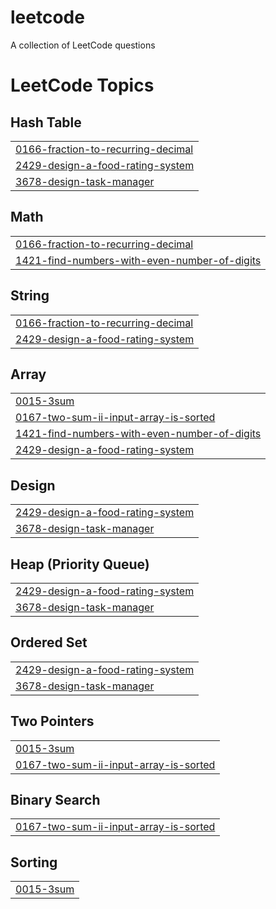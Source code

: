 # leetcode
A collection of LeetCode questions

<!---LeetCode Topics Start-->
# LeetCode Topics
## Hash Table
|  |
| ------- |
| [0166-fraction-to-recurring-decimal](https://github.com/RUTUPARNk/leetcode/tree/master/0166-fraction-to-recurring-decimal) |
| [2429-design-a-food-rating-system](https://github.com/RUTUPARNk/leetcode/tree/master/2429-design-a-food-rating-system) |
| [3678-design-task-manager](https://github.com/RUTUPARNk/leetcode/tree/master/3678-design-task-manager) |
## Math
|  |
| ------- |
| [0166-fraction-to-recurring-decimal](https://github.com/RUTUPARNk/leetcode/tree/master/0166-fraction-to-recurring-decimal) |
| [1421-find-numbers-with-even-number-of-digits](https://github.com/RUTUPARNk/leetcode/tree/master/1421-find-numbers-with-even-number-of-digits) |
## String
|  |
| ------- |
| [0166-fraction-to-recurring-decimal](https://github.com/RUTUPARNk/leetcode/tree/master/0166-fraction-to-recurring-decimal) |
| [2429-design-a-food-rating-system](https://github.com/RUTUPARNk/leetcode/tree/master/2429-design-a-food-rating-system) |
## Array
|  |
| ------- |
| [0015-3sum](https://github.com/RUTUPARNk/leetcode/tree/master/0015-3sum) |
| [0167-two-sum-ii-input-array-is-sorted](https://github.com/RUTUPARNk/leetcode/tree/master/0167-two-sum-ii-input-array-is-sorted) |
| [1421-find-numbers-with-even-number-of-digits](https://github.com/RUTUPARNk/leetcode/tree/master/1421-find-numbers-with-even-number-of-digits) |
| [2429-design-a-food-rating-system](https://github.com/RUTUPARNk/leetcode/tree/master/2429-design-a-food-rating-system) |
## Design
|  |
| ------- |
| [2429-design-a-food-rating-system](https://github.com/RUTUPARNk/leetcode/tree/master/2429-design-a-food-rating-system) |
| [3678-design-task-manager](https://github.com/RUTUPARNk/leetcode/tree/master/3678-design-task-manager) |
## Heap (Priority Queue)
|  |
| ------- |
| [2429-design-a-food-rating-system](https://github.com/RUTUPARNk/leetcode/tree/master/2429-design-a-food-rating-system) |
| [3678-design-task-manager](https://github.com/RUTUPARNk/leetcode/tree/master/3678-design-task-manager) |
## Ordered Set
|  |
| ------- |
| [2429-design-a-food-rating-system](https://github.com/RUTUPARNk/leetcode/tree/master/2429-design-a-food-rating-system) |
| [3678-design-task-manager](https://github.com/RUTUPARNk/leetcode/tree/master/3678-design-task-manager) |
## Two Pointers
|  |
| ------- |
| [0015-3sum](https://github.com/RUTUPARNk/leetcode/tree/master/0015-3sum) |
| [0167-two-sum-ii-input-array-is-sorted](https://github.com/RUTUPARNk/leetcode/tree/master/0167-two-sum-ii-input-array-is-sorted) |
## Binary Search
|  |
| ------- |
| [0167-two-sum-ii-input-array-is-sorted](https://github.com/RUTUPARNk/leetcode/tree/master/0167-two-sum-ii-input-array-is-sorted) |
## Sorting
|  |
| ------- |
| [0015-3sum](https://github.com/RUTUPARNk/leetcode/tree/master/0015-3sum) |
<!---LeetCode Topics End-->